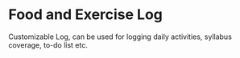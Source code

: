 # Food and Exercise Log
Customizable Log, can be used for logging daily activities, syllabus coverage, to-do list etc.
